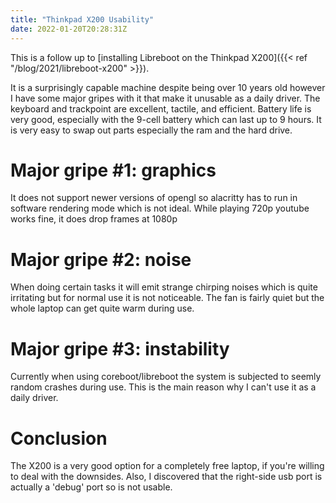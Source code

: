```yaml
---
title: "Thinkpad X200 Usability"
date: 2022-01-20T20:28:31Z
---
```


This is a follow up to [installing Libreboot on the Thinkpad X200]({{< ref "/blog/2021/libreboot-x200" >}}).

It is a surprisingly capable machine despite being over 10 years old however I have some major gripes with it that make it unusable as a daily driver.
The keyboard and trackpoint are excellent, tactile, and efficient.
Battery life is very good, especially with the 9-cell battery which can last up to 9 hours.
It is very easy to swap out parts especially the ram and the hard drive.

# Major gripe #1: graphics

It does not support newer versions of opengl so alacritty has to run in software rendering mode which is not ideal.
While playing 720p youtube works fine, it does drop frames at 1080p

# Major gripe #2: noise

When doing certain tasks it will emit strange chirping noises which is quite irritating but for normal use it is not noticeable.
The fan is fairly quiet but the whole laptop can get quite warm during use.

# Major gripe #3: instability

Currently when using coreboot/libreboot the system is subjected to seemly random crashes during use.
This is the main reason why I can't use it as a daily driver.

# Conclusion

The X200 is a very good option for a completely free laptop, if you're willing to deal with the downsides.
Also, I discovered that the right-side usb port is actually a 'debug' port so is not usable.
